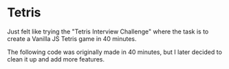 # Tetris

Just felt like trying the "Tetris Interview Challenge" where the task is to create a Vanilla JS Tetris game in 40 minutes.

The following code was originally made in 40 minutes, but I later decided to clean it up and add more features.
